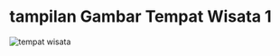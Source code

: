 # tampilan Gambar Tempat Wisata 1
![tempat wisata](https://user-images.githubusercontent.com/121171440/211972915-1453d9f3-c7d9-440e-b97d-30e419f3310e.PNG)
